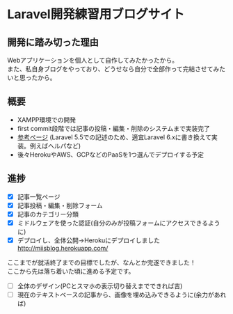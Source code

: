 # Laravel開発練習用ブログサイト
## 開発に踏み切った理由
Webアプリケーションを個人として自作してみたかったから。  
また、私自身ブログをやっており、どうせなら自分で全部作って完結させてみたいと思ったから。  

## 概要
- XAMPP環境での開発
- first commit段階では記事の投稿・編集・削除のシステムまで実装完了
- [参考ページ](https://qiita.com/yumgoo17/items/e40e02b3fc3275bd7f23 "Laravel5 チュートリアル ブログもどきを作る") (Laravel 5.5での記述のため、適宜Laravel 6.xに書き換えて実装。例えばヘルパなど)
- 後々HerokuやAWS、GCPなどのPaaSを1つ選んでデプロイする予定

## 進捗 
- [x] 記事一覧ページ
- [x] 記事投稿・編集・削除フォーム
- [x] 記事のカテゴリー分類
- [x] ミドルウェアを使った認証(自分のみが投稿フォームにアクセスできるように)
- [x] デプロイし、全体公開→Herokuにデプロイしました<http://miisblog.herokuapp.com/>  

ここまでが就活終了までの目標でしたが、なんとか完遂できました！  
ここから先は落ち着いた頃に進める予定です。

- [ ] 全体のデザイン(PCとスマホの表示切り替えまでできれば吉)
- [ ] 現在のテキストベースの記事から、画像を埋め込みできるように(余力があれば)
